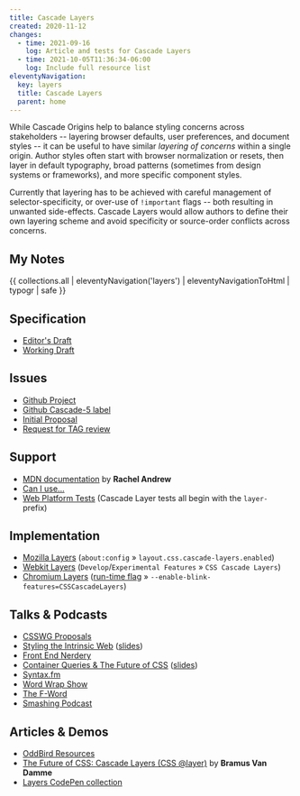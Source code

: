 ```yaml
---
title: Cascade Layers
created: 2020-11-12
changes:
  - time: 2021-09-16
    log: Article and tests for Cascade Layers
  - time: 2021-10-05T11:36:34-06:00
    log: Include full resource list
eleventyNavigation:
  key: layers
  title: Cascade Layers
  parent: home
---
```


While Cascade Origins help to balance styling concerns across stakeholders --
layering browser defaults, user preferences, and document styles --
it can be useful to have similar _layering of concerns_ within a single origin.
Author styles often start with browser normalization or resets,
then layer in default typography,
broad patterns (sometimes from design systems or frameworks),
and more specific component styles.

Currently that layering has to be achieved with careful management of selector-specificity,
or over-use of `!important` flags -- both resulting in unwanted side-effects.
Cascade Layers would allow authors to define their own layering scheme
and avoid specificity or source-order conflicts across concerns.

## My Notes

{{ collections.all | eleventyNavigation('layers') | eleventyNavigationToHtml | typogr | safe }}

## Specification

- [Editor's Draft](https://drafts.csswg.org/css-cascade-5/)
- [Working Draft](https://www.w3.org/TR/css-cascade-5/)

## Issues

- [Github Project](https://github.com/w3c/csswg-drafts/projects/15)
- [Github Cascade-5 label](https://github.com/w3c/csswg-drafts/labels/css-cascade-5)
- [Initial Proposal](https://github.com/w3c/csswg-drafts/issues/4470)
- [Request for TAG review](https://github.com/w3ctag/design-reviews/issues/597)

## Support

- [MDN documentation](https://developer.mozilla.org/en-US/docs/Web/CSS/@layer)
  by **Rachel Andrew**
- [Can I use...](https://caniuse.com/css-cascade-layers)
- [Web Platform Tests](http://wpt.live/css/css-cascade/)
  (Cascade Layer tests all begin with the `layer-` prefix)

## Implementation

- [Mozilla Layers](https://bugzilla.mozilla.org/show_bug.cgi?id=1699214)
  (`about:config` » `layout.css.cascade-layers.enabled`)
- [Webkit Layers](https://bugs.webkit.org/show_bug.cgi?id=220779)
  (`Develop`/`Experimental Features` » `CSS Cascade Layers`)
- [Chromium Layers](https://crbug.com/1095765)
  ([run-time flag](https://www.chromium.org/developers/how-tos/run-chromium-with-flags)
  » `--enable-blink-features=CSSCascadeLayers`)

## Talks & Podcasts

- [CSSWG Proposals](https://slides.oddbird.net/csswg/)
- [Styling the Intrinsic Web](https://www.oddbird.net/talks/intrinsic-web/)
  ([slides](https://slides.oddbird.net/css-next/))
- [Front End Nerdery](https://www.oddbird.net/2021/08/15/fe-nerdery-10/)
- [Container Queries & The Future of CSS](https://www.oddbird.net/talks/responsive-components/)
  ([slides](https://slides.oddbird.net/css-next/))
- [Syntax.fm](https://www.oddbird.net/2021/06/16/syntaxfm-362/)
- [Word Wrap Show](https://www.oddbird.net/2021/05/17/word-wrap-11/)
- [The F-Word](https://www.oddbird.net/2021/05/06/f-word-11/)
- [Smashing Podcast](https://www.oddbird.net/2021/05/04/smashing-36/)

## Articles & Demos

- [OddBird Resources](https://www.oddbird.net/tags/cascade-layers/)
- [The Future of CSS: Cascade Layers (CSS @layer)](https://www.bram.us/2021/09/15/the-future-of-css-cascade-layers-css-at-layer/)
  by **Bramus Van Damme**
- [Layers CodePen collection](https://codepen.io/collection/BNjmma)
